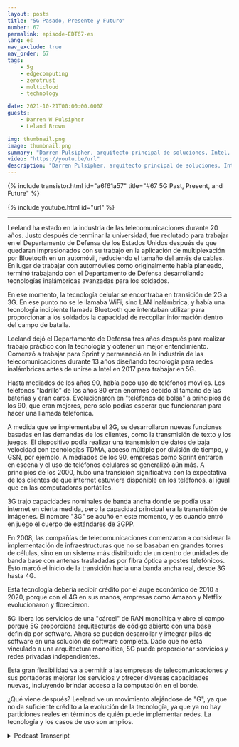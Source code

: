 ```yaml
---
layout: posts
title: "5G Pasado, Presente y Futuro"
number: 67
permalink: episode-EDT67-es
lang: es
nav_exclude: true
nav_order: 67
tags:
    - 5g
    - edgecomputing
    - zerotrust
    - multicloud
    - technology

date: 2021-10-21T00:00:00.000Z
guests:
    - Darren W Pulsipher
    - Leland Brown

img: thumbnail.png
image: thumbnail.png
summary: "Darren Pulsipher, arquitecto principal de soluciones, Intel, conversa con Leeland Brown, director técnico de 5G, Intel Federal, sobre el pasado, presente y futuro del 5G, con énfasis en su uso con el Departamento de Defensa. Parte 1 de 2."
video: "https://youtu.be/url"
description: "Darren Pulsipher, arquitecto principal de soluciones, Intel, conversa con Leeland Brown, director técnico de 5G, Intel Federal, sobre el pasado, presente y futuro del 5G, con énfasis en su uso con el Departamento de Defensa. Parte 1 de 2."
---
```


<div>
{% include transistor.html id="a6f61a57" title="#67 5G Past, Present, and Future" %}

{% include youtube.html id="url" %}
</div>

---

Leeland ha estado en la industria de las telecomunicaciones durante 20 años. Justo después de terminar la universidad, fue reclutado para trabajar en el Departamento de Defensa de los Estados Unidos después de que quedaran impresionados con su trabajo en la aplicación de multiplexación por Bluetooth en un automóvil, reduciendo el tamaño del arnés de cables. En lugar de trabajar con automóviles como originalmente había planeado, terminó trabajando con el Departamento de Defensa desarrollando tecnologías inalámbricas avanzadas para los soldados.

En ese momento, la tecnología celular se encontraba en transición de 2G a 3G. En ese punto no se le llamaba WiFi, sino LAN inalámbrica, y había una tecnología incipiente llamada Bluetooth que intentaban utilizar para proporcionar a los soldados la capacidad de recopilar información dentro del campo de batalla.

Leeland dejó el Departamento de Defensa tres años después para realizar trabajo práctico con la tecnología y obtener un mejor entendimiento. Comenzó a trabajar para Sprint y permaneció en la industria de las telecomunicaciones durante 13 años diseñando tecnología para redes inalámbricas antes de unirse a Intel en 2017 para trabajar en 5G.

Hasta mediados de los años 90, había poco uso de teléfonos móviles. Los teléfonos "ladrillo" de los años 80 eran enormes debido al tamaño de las baterías y eran caros. Evolucionaron en "teléfonos de bolsa" a principios de los 90, que eran mejores, pero solo podías esperar que funcionaran para hacer una llamada telefónica.

A medida que se implementaba el 2G, se desarrollaron nuevas funciones basadas en las demandas de los clientes, como la transmisión de texto y los juegos. El dispositivo podía realizar una transmisión de datos de baja velocidad con tecnologías TDMA, acceso múltiple por división de tiempo, y GSN, por ejemplo. A mediados de los 90, empresas como Sprint entraron en escena y el uso de teléfonos celulares se generalizó aún más. A principios de los 2000, hubo una transición significativa con la expectativa de los clientes de que internet estuviera disponible en los teléfonos, al igual que en las computadoras portátiles.

3G trajo capacidades nominales de banda ancha donde se podía usar internet en cierta medida, pero la capacidad principal era la transmisión de imágenes. El nombre "3G" se acuñó en este momento, y es cuando entró en juego el cuerpo de estándares de 3GPP.

En 2008, las compañías de telecomunicaciones comenzaron a considerar la implementación de infraestructuras que no se basaban en grandes torres de células, sino en un sistema más distribuido de un centro de unidades de banda base con antenas trasladadas por fibra óptica a postes telefónicos. Esto marcó el inicio de la transición hacia una banda ancha real, desde 3G hasta 4G.

Esta tecnología debería recibir crédito por el auge económico de 2010 a 2020, porque con el 4G en sus manos, empresas como Amazon y Netflix evolucionaron y florecieron.

5G libera los servicios de una "cárcel" de RAN monolítica y abre el campo porque 5G proporciona arquitecturas de código abierto con una base definida por software. Ahora se pueden desarrollar y integrar pilas de software en una solución de software completa. Dado que no está vinculado a una arquitectura monolítica, 5G puede proporcionar servicios y redes privadas independientes.

Esta gran flexibilidad va a permitir a las empresas de telecomunicaciones y sus portadoras mejorar los servicios y ofrecer diversas capacidades nuevas, incluyendo brindar acceso a la computación en el borde.

¿Qué viene después? Leeland ve un movimiento alejándose de "G", ya que no da suficiente crédito a la evolución de la tecnología, ya que ya no hay particiones reales en términos de quién puede implementar redes. La tecnología y los casos de uso son amplios.



<details>
<summary> Podcast Transcript </summary>

<p></p>

</details>
